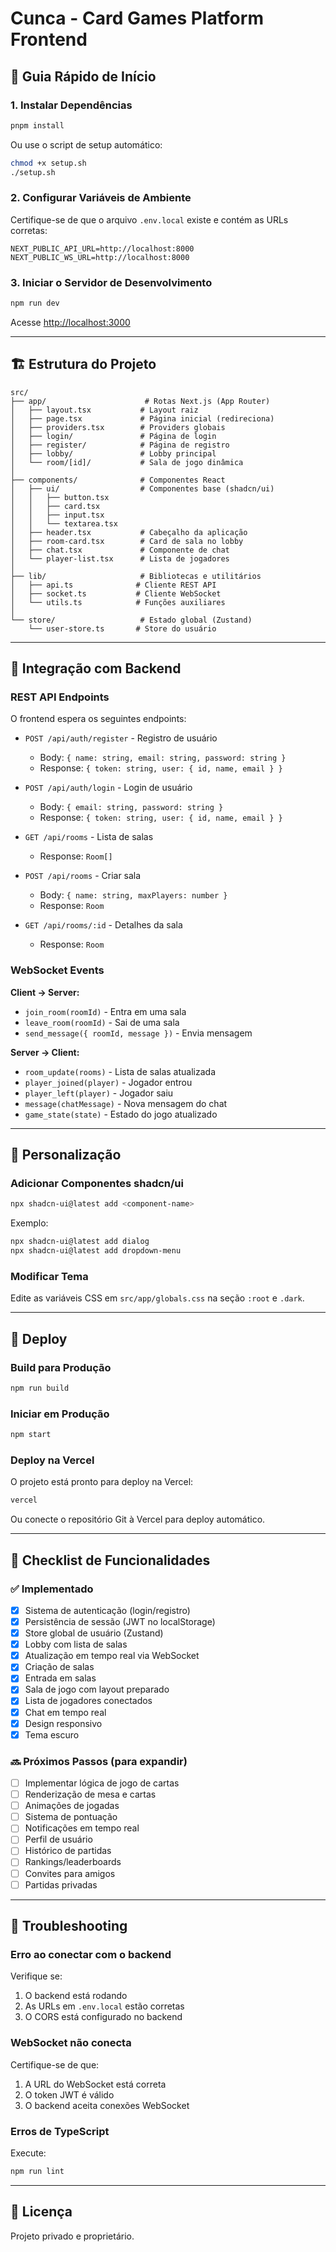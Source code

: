 # Cunca - Card Games Platform Frontend

## 📖 Guia Rápido de Início

### 1. Instalar Dependências

```bash
pnpm install
```

Ou use o script de setup automático:

```bash
chmod +x setup.sh
./setup.sh
```

### 2. Configurar Variáveis de Ambiente

Certifique-se de que o arquivo `.env.local` existe e contém as URLs corretas:

```env
NEXT_PUBLIC_API_URL=http://localhost:8000
NEXT_PUBLIC_WS_URL=http://localhost:8000
```

### 3. Iniciar o Servidor de Desenvolvimento

```bash
npm run dev
```

Acesse [http://localhost:3000](http://localhost:3000)

---

## 🏗️ Estrutura do Projeto

```
src/
├── app/                      # Rotas Next.js (App Router)
│   ├── layout.tsx           # Layout raiz
│   ├── page.tsx             # Página inicial (redireciona)
│   ├── providers.tsx        # Providers globais
│   ├── login/               # Página de login
│   ├── register/            # Página de registro
│   ├── lobby/               # Lobby principal
│   └── room/[id]/           # Sala de jogo dinâmica
│
├── components/              # Componentes React
│   ├── ui/                  # Componentes base (shadcn/ui)
│   │   ├── button.tsx
│   │   ├── card.tsx
│   │   ├── input.tsx
│   │   └── textarea.tsx
│   ├── header.tsx           # Cabeçalho da aplicação
│   ├── room-card.tsx        # Card de sala no lobby
│   ├── chat.tsx             # Componente de chat
│   └── player-list.tsx      # Lista de jogadores
│
├── lib/                     # Bibliotecas e utilitários
│   ├── api.ts              # Cliente REST API
│   ├── socket.ts           # Cliente WebSocket
│   └── utils.ts            # Funções auxiliares
│
└── store/                   # Estado global (Zustand)
    └── user-store.ts       # Store do usuário
```

---

## 🔌 Integração com Backend

### REST API Endpoints

O frontend espera os seguintes endpoints:

- `POST /api/auth/register` - Registro de usuário
  - Body: `{ name: string, email: string, password: string }`
  - Response: `{ token: string, user: { id, name, email } }`

- `POST /api/auth/login` - Login de usuário
  - Body: `{ email: string, password: string }`
  - Response: `{ token: string, user: { id, name, email } }`

- `GET /api/rooms` - Lista de salas
  - Response: `Room[]`

- `POST /api/rooms` - Criar sala
  - Body: `{ name: string, maxPlayers: number }`
  - Response: `Room`

- `GET /api/rooms/:id` - Detalhes da sala
  - Response: `Room`

### WebSocket Events

**Client → Server:**
- `join_room(roomId)` - Entra em uma sala
- `leave_room(roomId)` - Sai de uma sala
- `send_message({ roomId, message })` - Envia mensagem

**Server → Client:**
- `room_update(rooms)` - Lista de salas atualizada
- `player_joined(player)` - Jogador entrou
- `player_left(player)` - Jogador saiu
- `message(chatMessage)` - Nova mensagem do chat
- `game_state(state)` - Estado do jogo atualizado

---

## 🎨 Personalização

### Adicionar Componentes shadcn/ui

```bash
npx shadcn-ui@latest add <component-name>
```

Exemplo:
```bash
npx shadcn-ui@latest add dialog
npx shadcn-ui@latest add dropdown-menu
```

### Modificar Tema

Edite as variáveis CSS em `src/app/globals.css` na seção `:root` e `.dark`.

---

## 🚀 Deploy

### Build para Produção

```bash
npm run build
```

### Iniciar em Produção

```bash
npm start
```

### Deploy na Vercel

O projeto está pronto para deploy na Vercel:

```bash
vercel
```

Ou conecte o repositório Git à Vercel para deploy automático.

---

## 📝 Checklist de Funcionalidades

### ✅ Implementado

- [x] Sistema de autenticação (login/registro)
- [x] Persistência de sessão (JWT no localStorage)
- [x] Store global de usuário (Zustand)
- [x] Lobby com lista de salas
- [x] Atualização em tempo real via WebSocket
- [x] Criação de salas
- [x] Entrada em salas
- [x] Sala de jogo com layout preparado
- [x] Lista de jogadores conectados
- [x] Chat em tempo real
- [x] Design responsivo
- [x] Tema escuro

### 🔜 Próximos Passos (para expandir)

- [ ] Implementar lógica de jogo de cartas
- [ ] Renderização de mesa e cartas
- [ ] Animações de jogadas
- [ ] Sistema de pontuação
- [ ] Notificações em tempo real
- [ ] Perfil de usuário
- [ ] Histórico de partidas
- [ ] Rankings/leaderboards
- [ ] Convites para amigos
- [ ] Partidas privadas

---

## 🐛 Troubleshooting

### Erro ao conectar com o backend

Verifique se:
1. O backend está rodando
2. As URLs em `.env.local` estão corretas
3. O CORS está configurado no backend

### WebSocket não conecta

Certifique-se de que:
1. A URL do WebSocket está correta
2. O token JWT é válido
3. O backend aceita conexões WebSocket

### Erros de TypeScript

Execute:
```bash
npm run lint
```

---

## 📄 Licença

Projeto privado e proprietário.


